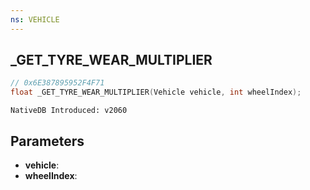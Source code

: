 ```yaml
---
ns: VEHICLE
---
```

## _GET_TYRE_WEAR_MULTIPLIER

```c
// 0x6E387895952F4F71
float _GET_TYRE_WEAR_MULTIPLIER(Vehicle vehicle, int wheelIndex);
```

```
NativeDB Introduced: v2060
```

## Parameters
* **vehicle**:
* **wheelIndex**:
